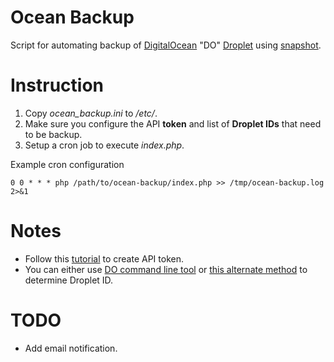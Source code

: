 # Ocean Backup

Script for automating backup of [DigitalOcean](https://www.digitalocean.com/) "DO" [Droplet](https://www.digitalocean.com/products/droplets/) using [snapshot](https://do.co/2mx3U58).

# Instruction

1. Copy *ocean_backup.ini* to */etc/*.
1. Make sure you configure the API **token** and list of **Droplet IDs** that need to be backup.
1. Setup a cron job to execute *index.php*.

Example cron configuration

```
0 0 * * * php /path/to/ocean-backup/index.php >> /tmp/ocean-backup.log 2>&1

```

# Notes

* Follow this [tutorial](https://do.co/2mxq2MS) to create API token.
* You can either use [DO command line tool](http://bit.ly/2mBGY4Y) or [this alternate method](https://do.co/2myHBMn) to determine Droplet ID.

# TODO

* Add email notification.